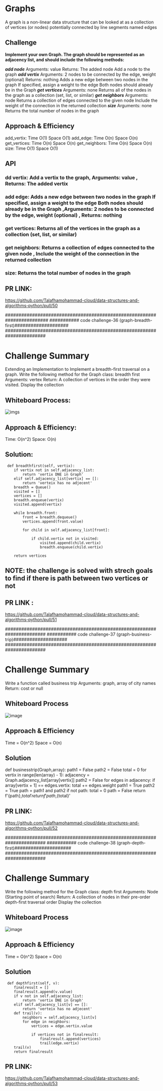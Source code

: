 # Graphs
A graph is a non-linear data structure that can be looked at as a collection of vertices (or nodes) potentially connected by line segments named edges
## Challenge
**Implement your own Graph. The graph should be represented as an adjacency list, and should include the following methods:**

***add node***
Arguments: value
Returns: The added node
Add a node to the graph
***add vertix***
Arguments: 2 nodes to be connected by the edge, weight (optional)
Returns: nothing
Adds a new edge between two nodes in the graph
If specified, assign a weight to the edge
Both nodes should already be in the Graph
***get vertices***
Arguments: none
Returns all of the nodes in the graph as a collection (set, list, or similar)
***get neighbors***
Arguments: node
Returns a collection of edges connected to the given node
Include the weight of the connection in the returned collection
***size***
Arguments: none
Returns the total number of nodes in the graph
## Approach & Efficiency
add_vertix:
    Time O(1)
    Space O(1)
add_edge:
    Time O(n)
    Space O(n)
get_vertices:
    Time O(n)
    Space O(n)
get_neighbors:
    Time O(n)
    Space O(n)
size:
    Time O(1)
    Space O(1)
## API
### dd vertix: Add a vertix to the graph, Arguments: value , Returns: The added vertix
### add edge: Adds a new edge between two nodes in the graph If specified, assign a weight to the edge Both nodes should already be in the Graph ,Arguments: 2 nodes to be connected by the edge, weight (optional) , Returns: nothing
### get vertices: Returns all of the vertices in the graph as a collection (set, list, or similar)
### get neighbors: Returns a collection of edges connected to the given node , Include the weight of the connection in the returned collection
### size: Returns the total number of nodes in the graph

## PR LINK:
https://github.com/Talafhamohammad-cloud/data-structures-and-algorithms-python/pull/50 

########################################################################
########### code challenge-36 (graph-breadth-first)####################
#######################################################################

# Challenge Summary
Extending an Implementation to Implement a breadth-first traversal on a graph.
Write the following method for the Graph class:
breadth first
Arguments: vertex
Return: A collection of vertices in the order they were visited.
Display the collection
## Whiteboard Process:
![imgs](img/whiteBoerd.jpg)

## Approach & Efficiency:
Time: O(n^2)
Space: O(n)
## Solution:
     def breadthfirst(self, vertix):
        if vertix not in self.adjacency_list:
            return 'vertix DNE in Graph'
        elif self.adjacency_list[vertix] == []:
            return 'verteix has no adjecent'
        breadth = Queue()
        visited = []
        vertices = []
        breadth.enqueue(vertix)
        visited.append(vertix)

        while breadth.front:
            front = breadth.dequeue()
            vertices.append(front.value)

            for child in self.adjacency_list[front]:

                if child.vertix not in visited:
                    visited.append(child.vertix)
                    breadth.enqueue(child.vertix)

        return vertices

## NOTE: the challenge is solved with strech goals to find if there is path between two vertices or not         
## PR LINK :
https://github.com/Talafhamohammad-cloud/data-structures-and-algorithms-python/pull/51

#######################################################################
########### code challenge-37 (graph-business-trip)####################
#######################################################################
# Challenge Summary
Write a function called business trip
Arguments: graph, array of city names
Return: cost or null
## Whiteboard Process
![image](img/trip.jpg)
## Approach & Efficiency
Time = O(n^2)
Space = O(n)
## Solution
  def businesstrip(Graph,array):
    path1 = False
    path2 = False
    total = 0
    for vertix in range(len(array) - 1):
        adjacency = Graph.adjacency_list[array[vertix]]
        path2 = False
        for edges in adjacency:
            if array[vertix + 1] == edges.vertix:
                total += edges.weight
                path1 = True
                path2 = True
    path = path1 and path2
    if not path:
        total = 0
        path = False
        return f'{path},${total}'
    return f'{path},${total}'

## PR LINK:
https://github.com/Talafhamohammad-cloud/data-structures-and-algorithms-python/pull/52


#######################################################################
########### code challenge-38 (graph-depth-first)#####################
#######################################################################
# Challenge Summary
Write the following method for the Graph class:
depth first
Arguments: Node (Starting point of search)
Return: A collection of nodes in their pre-order depth-first traversal order
Display the collection
## Whiteboard Process
![image](img/depthfirst.jpg)
## Approach & Efficiency
Time = O(n^2)
Space = O(n)
## Solution
     def depthfirst(self, v):
        finalresult = []
        finalresult.append(v.value)
        if v not in self.adjacency_list:
            return 'vertix DNE in Graph'
        elif self.adjacency_list[v] == []:
            return 'verteix has no adjecent'
        def trail(v):
            neighbors = self.adjacency_list[v]
            for edge in neighbors:
                vertices = edge.vertix.value

                if vertices not in finalresult:
                    finalresult.append(vertices)
                    trail(edge.vertix)
        trail(v)
        return finalresult
## PR LINK:
https://github.com/Talafhamohammad-cloud/data-structures-and-algorithms-python/pull/53